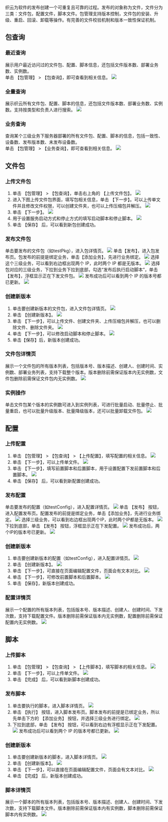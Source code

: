 织云为软件的发布创建一个可重复且可靠的过程。发布的对象称为文件，文件分为三类：文件包，配置文件，脚本文件。包管理支持版本控制，文件包的安装、升级、重启、回滚、卸载等操作。有完善的文件校验机制和版本一致性保证机制。
## 包查询 ##
### 最近查询 ###
展示用户最近访问过的文件包、配置、脚本信息，还包括文件版本数、部署业务数、实例数。  
单击 【包管理】 > 【包查询】，即可查看到相关信息。
![](http://imgcache.tce.fsphere.cn/image/mc.qcloudimg.com/static/img/dc9378bb3f82e5e619017648fb2d6fa6/image.png)
### 全量查询 ###
展示织云所有文件包、配置、脚本的信息，还包括文件版本数、部署业务数、实例数。支持按类型和负责人进行搜索。
![](http://imgcache.tce.fsphere.cn/image/mc.qcloudimg.com/static/img/a2ceda9d164f5b386326b49246412550/image.png)
### 业务查询 ###
查询某个三级业务下服务器部署的所有文件包、配置、脚本的信息，包括一致性、设备数、发布版本数、未发布设备数。  
单击 【包管理】 > 【业务查询】，即可查看到相关信息。
![](http://imgcache.tce.fsphere.cn/image/mc.qcloudimg.com/static/img/2d014698c85d99f168aff9559db5dac9/image.png)
## 文件包 ##
### 上传文件包 ###
1. 单击 【包管理】 > 【包查询】，单击右上角的 【上传文件包】。
![](http://imgcache.tce.fsphere.cn/image/mc.qcloudimg.com/static/img/dc9378bb3f82e5e619017648fb2d6fa6/image.png)
2. 进入下图上传文件包界面，填写包相关信息，单击 【下一步】。可以上传单文件并且修改文件权限，可以创建文件夹，也可以上传压缩包并解压。
![](http://imgcache.tce.fsphere.cn/image/mc.qcloudimg.com/static/img/c63ec738856a49c2e2d64a6af9878cb7/image.png)
3. 单击 【下一步】。
![](http://imgcache.tce.fsphere.cn/image/mc.qcloudimg.com/static/img/089929ddddcbb3d7722fde02078c384e/image.png)
4. 用于设置服务启动方式和停止方式的填写启动脚本和停止脚本。
![](http://imgcache.tce.fsphere.cn/image/mc.qcloudimg.com/static/img/713933ba5ed23166ec1fdfa1f9482ef2/image.png)
5. 单击 【保存】 后，可以看到新包创建成功。

### 发布文件包 ###
单击要发布的文件包（如testPkg），进入包详情页。
![](http://imgcache.tce.fsphere.cn/image/mc.qcloudimg.com/static/img/140cfd0e5a18c0890f3655a169bbacc6/image.png)
单击【发布】，进入包发布页。包发布的前提是绑定业务，单击【添加业务】，先进行业务绑定。
![](http://imgcache.tce.fsphere.cn/image/mc.qcloudimg.com/static/img/fba9926fd9619e969b92c16d331e3970/image.png)
选择这个三级业务，可以看到右边框出现两个 IP，此时两个 IP 都是无版本。
![](http://imgcache.tce.fsphere.cn/image/mc.qcloudimg.com/static/img/dd91189404c860caf3fef4ca0814bc76/image.png)
选择包对应的三级业务，下拉到业务下拉到底部，勾选“发布后执行启动脚本”，单击【发布】，浮框显示正在下发文件包。
![](http://imgcache.tce.fsphere.cn/image/mc.qcloudimg.com/static/img/21eea5bdbcd54fb27a6fcb7bac0433d8/image.png)
发布成功后可以看到两个 IP 的版本号都已更新。
![](http://imgcache.tce.fsphere.cn/image/mc.qcloudimg.com/static/img/713933ba5ed23166ec1fdfa1f9482ef2/image.png)

### 创建新版本 ###
1. 单击要创建新版本的文件包，进入文件包详情页。
![](http://imgcache.tce.fsphere.cn/image/mc.qcloudimg.com/static/img/140cfd0e5a18c0890f3655a169bbacc6/image.png)
2. 单击 【创建新版本】。
![](http://imgcache.tce.fsphere.cn/image/mc.qcloudimg.com/static/img/805d884c268a293d51e59163bab7f455/image.png)
3. 单击 【下一步】，可以上传文件、创建文件夹、上传压缩包并解压，也可以删除文件、删除文件夹。
![](http://imgcache.tce.fsphere.cn/image/mc.qcloudimg.com/static/img/41b299d4329c0580a869fbb26df99036/image.png)
4. 单击 【下一步】，可以修改启动脚本和停止脚本。
![](http://imgcache.tce.fsphere.cn/image/mc.qcloudimg.com/static/img/d7e44b3abbef081401e7cc33dbf03154/image.png)
5. 单击【保存】后，新版本创建成功。

### 文件包详情页 ###
展示一个文件包的所有版本列表，包括版本号、版本描述、创建人、创建时间、实例数、部署业务列表，支持下载整个版本。版本删除前需保证版本内无实例数，文件包删除前需保证文件包内无实例数。
![](http://imgcache.tce.fsphere.cn/image/mc.qcloudimg.com/static/img/e016b8e0baaeae017fcdf95a86829ef7/image.png)
### 实例操作 ###
单击文件包某个版本的实例数可进入到实例列表，可进行批量启动、批量停止、批量重启，也可以批量升级版本、批量降级版本，还可以批量卸载文件包。
![](http://imgcache.tce.fsphere.cn/image/mc.qcloudimg.com/static/img/0b069a14e8320b2e352b36a65af85e90/image.png)
## 配置 ##
### 上传配置 ###
1. 单击 【包管理】 > 【包查询】 > 【上传配置】，填写配置的相关信息。
![](http://imgcache.tce.fsphere.cn/image/mc.qcloudimg.com/static/img/fa3fb3d022d8f300df655f718f4f0e56/image.png)
2. 单击 【下一步】，可以上传单文件。
![](http://imgcache.tce.fsphere.cn/image/mc.qcloudimg.com/static/img/7bbae5522392576be17025317c0072bc/image.png)
3. 单击 【下一步】，填写前置脚本和后置脚本，用于设置配置下发前置脚本和后置脚本。
![](http://imgcache.tce.fsphere.cn/image/mc.qcloudimg.com/static/img/a715f79eb03ecda2485efdcc366f6c47/image.png)
4. 单击 【保存】 后，可以看到新配置创建成功。

### 发布配置 ###
单击要发布的配置（如testConfig），进入配置详情页。
![](http://imgcache.tce.fsphere.cn/image/mc.qcloudimg.com/static/img/fccbfd5079d83ba63dd3419937dea700/image.png)
单击 【发布】 按钮，进入配置发布页。配置发布的前提是绑定业务，单击【添加业务】，先进行业务绑定。
![](http://imgcache.tce.fsphere.cn/image/mc.qcloudimg.com/static/img/fba9926fd9619e969b92c16d331e3970/image.png)
选择三级业务，可以看到右边框出现两个IP，此时两个IP都是无版本。
![](http://imgcache.tce.fsphere.cn/image/mc.qcloudimg.com/static/img/dd91189404c860caf3fef4ca0814bc76/image.png)
下拉到底部，单击 【发布】 按钮，浮框显示正在下发配置。
![](http://imgcache.tce.fsphere.cn/image/mc.qcloudimg.com/static/img/d2cee1f067abf06fdfd7494fc28c1fc0/image.png)
发布成功后，两个IP的版本号已更新。
![](http://imgcache.tce.fsphere.cn/image/mc.qcloudimg.com/static/img/5d645fa97f5ef3da8139e7a28b375dea/image.png)
### 创建新版本 ###
1. 单击要创建新版本的配置（如testConfig），进入配置详情页。
![](http://imgcache.tce.fsphere.cn/image/mc.qcloudimg.com/static/img/41139a7ba7534469d733ecafb3331349/image.png)
2. 单击 【创建新版本】。
![](http://imgcache.tce.fsphere.cn/image/mc.qcloudimg.com/static/img/903d666d7eee59c6639e0f706e9cbe9f/image.png)
3. 单击 【下一步】，可直接在页面编辑配置文件，页面会有文本对比。
![](http://imgcache.tce.fsphere.cn/image/mc.qcloudimg.com/static/img/e2f234e4fbb16200c1045a9ae706220d/image.png)
4. 单击 【下一步】，可修改前置脚本和后置脚本。
![](http://imgcache.tce.fsphere.cn/image/mc.qcloudimg.com/static/img/7fbf498a70c2cd78ce80a6ed7d91c316/image.png)
5. 单击 【保存】，新版本创建成功。

### 配置详情页 ###
展示一个配置的所有版本列表，包括版本号、版本描述、创建人、创建时间、下发次数，支持下载配置文件。版本删除前需保证版本内无实例数，配置删除前需保证配置内无实例数。
![](http://imgcache.tce.fsphere.cn/image/mc.qcloudimg.com/static/img/fccbfd5079d83ba63dd3419937dea700/image.png)
## 脚本 ##
### 上传脚本 ###
1. 单击 【包管理】 > 【包查询】 > 【上传脚本】，填写脚本的相关信息。
![](http://imgcache.tce.fsphere.cn/image/mc.qcloudimg.com/static/img/c5f88606df02c7bffa7750ecf3cca5ec/image.png)
2. 单击 【下一步】，可以上传单文件。
![](http://imgcache.tce.fsphere.cn/image/mc.qcloudimg.com/static/img/b3b900d77ef4780498587948a2f9deb7/image.png)
3. 单击 【完成】 后，可以看到新脚本创建成功。

### 发布脚本 ###
1. 单击要执行的脚本，进入脚本详情页。
![](http://imgcache.tce.fsphere.cn/image/mc.qcloudimg.com/static/img/df9c9d59269f2282ae375ef22e3231c0/image.png)
2. 单击 【执行】 按钮，进入脚本发布页。脚本发布的前提是已绑定业务，所以先单击下方的 【添加业务】 按钮，并选择三级业务进行绑定。
![](http://imgcache.tce.fsphere.cn/image/mc.qcloudimg.com/static/img/fba9926fd9619e969b92c16d331e3970/image.png)
3. 下拉到底部，单击 【发布】 按钮，可以看到右边有浮框显示正在下发配置。
![](http://imgcache.tce.fsphere.cn/image/mc.qcloudimg.com/static/img/d8fbc36939708ba5b8fa8ab5daf609b9/image.png)
发布成功后可以看到两个 IP 的版本号都已更新。
![](http://imgcache.tce.fsphere.cn/image/mc.qcloudimg.com/static/img/73f6e4b5b8efffa82634711899d4d988/image.png)

### 创建新版本 ###
1. 单击要创建新版本的脚本，进入脚本详情页。
![](http://imgcache.tce.fsphere.cn/image/mc.qcloudimg.com/static/img/df9c9d59269f2282ae375ef22e3231c0/image.png)
2. 单击 【创建新版本】。
![](http://imgcache.tce.fsphere.cn/image/mc.qcloudimg.com/static/img/91338fcc1d583143eb8da8f9c81bebfa/image.png)
3. 单击 【下一步】，可以直接在页面编辑配置文件，页面会有文本对比。
![](http://imgcache.tce.fsphere.cn/image/mc.qcloudimg.com/static/img/dafc2ca5391b8f784c3bf88982518625/image.png)
4. 单击 【完成】 后，新版本创建成功。
### 脚本详情页 ###
展示一个脚本的所有版本列表，包括版本号、版本描述、创建人、创建时间、下发次数，支持下载脚本文件。版本删除前需保证版本内有实例数，脚本删除前需保证脚本内有实例数。
![](http://imgcache.tce.fsphere.cn/image/mc.qcloudimg.com/static/img/bdb1481f2ec12c6204bdd16870ac301e/image.png)